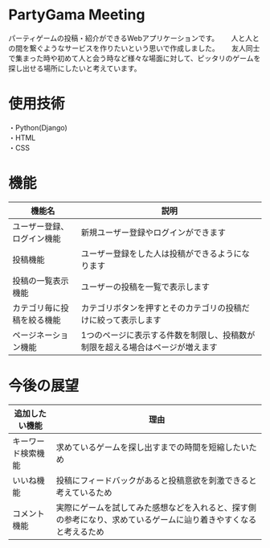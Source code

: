 # PartyGama Meeting
パーティゲームの投稿・紹介ができるWebアプリケーションです。　　
人と人との間を繋ぐようなサービスを作りたいという思いで作成しました。　　
友人同士で集まった時や初めて人と会う時など様々な場面に対して、ピッタリのゲームを探し出せる場所にしたいと考えています。

# 使用技術
・Python(Django)  
・HTML  
・CSS

# 機能
機能名|説明
-|-
ユーザー登録、ログイン機能|新規ユーザー登録やログインができます　　
投稿機能|ユーザー登録をした人は投稿ができるようになります　　
投稿の一覧表示機能|ユーザーの投稿を一覧で表示します　　
カテゴリ毎に投稿を絞る機能|カテゴリボタンを押すとそのカテゴリの投稿だけに絞って表示します　　
ページネーション機能|1つのページに表示する件数を制限し、投稿数が制限を超える場合はページが増えます　　

# 今後の展望
追加したい機能|理由
-|-
キーワード検索機能|求めているゲームを探し出すまでの時間を短縮したいため
いいね機能|投稿にフィードバックがあると投稿意欲を刺激できると考えているため
コメント機能|実際にゲームを試してみた感想などを入れると、探す側の参考になり、求めているゲームに辿り着きやすくなると考えるため
